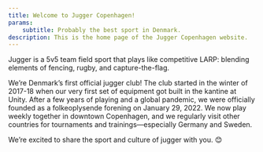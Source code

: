 ```yaml
---
title: Welcome to Jugger Copenhagen!
params:
    subtitle: Probably the best sport in Denmark.
description: This is the home page of the Jugger Copenhagen website.
---
```


<!-- What is Jugger? -->
Jugger is a 5v5 team field sport that plays like competitive LARP: blending elements of fencing, rugby, and capture-the-flag.

<!-- Who are we? -->
We’re Denmark’s first official jugger club! The club started in the winter of 2017-18 when our very first set of equipment got built in the kantine at Unity. After a few years of playing and a global pandemic, we were officially founded as a folkeoplysende forening on January 29, 2022. We now play weekly together in downtown Copenhagen, and we regularly visit other countries for tournaments and trainings—especially Germany and Sweden.

<!-- What can you do on this website? -->
We’re excited to share the sport and culture of jugger with you. 😊 
